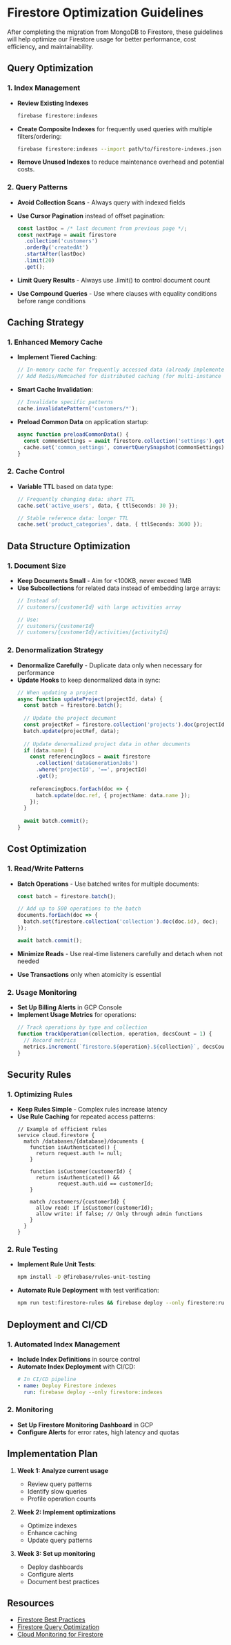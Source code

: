 # Firestore Optimization Guidelines

After completing the migration from MongoDB to Firestore, these guidelines will help optimize our Firestore usage for better performance, cost efficiency, and maintainability.

## Query Optimization

### 1. Index Management

- **Review Existing Indexes**
  ```bash
  firebase firestore:indexes
  ```

- **Create Composite Indexes** for frequently used queries with multiple filters/ordering:
  ```bash
  firebase firestore:indexes --import path/to/firestore-indexes.json
  ```

- **Remove Unused Indexes** to reduce maintenance overhead and potential costs.

### 2. Query Patterns

- **Avoid Collection Scans** - Always query with indexed fields
- **Use Cursor Pagination** instead of offset pagination:
  ```typescript
  const lastDoc = /* last document from previous page */;
  const nextPage = await firestore
    .collection('customers')
    .orderBy('createdAt')
    .startAfter(lastDoc)
    .limit(20)
    .get();
  ```

- **Limit Query Results** - Always use .limit() to control document count
- **Use Compound Queries** - Use where clauses with equality conditions before range conditions

## Caching Strategy

### 1. Enhanced Memory Cache

- **Implement Tiered Caching**:
  ```typescript
  // In-memory cache for frequently accessed data (already implemented)
  // Add Redis/Memcached for distributed caching (for multi-instance deployments)
  ```

- **Smart Cache Invalidation**:
  ```typescript
  // Invalidate specific patterns 
  cache.invalidatePattern('customers/*');
  ```

- **Preload Common Data** on application startup:
  ```typescript
  async function preloadCommonData() {
    const commonSettings = await firestore.collection('settings').get();
    cache.set('common_settings', convertQuerySnapshot(commonSettings));
  }
  ```

### 2. Cache Control

- **Variable TTL** based on data type:
  ```typescript
  // Frequently changing data: short TTL
  cache.set('active_users', data, { ttlSeconds: 30 });
  
  // Stable reference data: longer TTL
  cache.set('product_categories', data, { ttlSeconds: 3600 });
  ```

## Data Structure Optimization

### 1. Document Size

- **Keep Documents Small** - Aim for <100KB, never exceed 1MB
- **Use Subcollections** for related data instead of embedding large arrays:
  ```typescript
  // Instead of:
  // customers/{customerId} with large activities array
  
  // Use:
  // customers/{customerId}
  // customers/{customerId}/activities/{activityId}
  ```

### 2. Denormalization Strategy

- **Denormalize Carefully** - Duplicate data only when necessary for performance
- **Update Hooks** to keep denormalized data in sync:
  ```typescript
  // When updating a project
  async function updateProject(projectId, data) {
    const batch = firestore.batch();
    
    // Update the project document
    const projectRef = firestore.collection('projects').doc(projectId);
    batch.update(projectRef, data);
    
    // Update denormalized project data in other documents
    if (data.name) {
      const referencingDocs = await firestore
        .collection('dataGenerationJobs')
        .where('projectId', '==', projectId)
        .get();
        
      referencingDocs.forEach(doc => {
        batch.update(doc.ref, { projectName: data.name });
      });
    }
    
    await batch.commit();
  }
  ```

## Cost Optimization

### 1. Read/Write Patterns

- **Batch Operations** - Use batched writes for multiple documents:
  ```typescript
  const batch = firestore.batch();
  
  // Add up to 500 operations to the batch
  documents.forEach(doc => {
    batch.set(firestore.collection('collection').doc(doc.id), doc);
  });
  
  await batch.commit();
  ```

- **Minimize Reads** - Use real-time listeners carefully and detach when not needed
- **Use Transactions** only when atomicity is essential

### 2. Usage Monitoring

- **Set Up Billing Alerts** in GCP Console
- **Implement Usage Metrics** for operations:
  ```typescript
  // Track operations by type and collection
  function trackOperation(collection, operation, docsCount = 1) {
    // Record metrics
    metrics.increment(`firestore.${operation}.${collection}`, docsCount);
  }
  ```

## Security Rules

### 1. Optimizing Rules

- **Keep Rules Simple** - Complex rules increase latency
- **Use Rule Caching** for repeated access patterns:
  ```
  // Example of efficient rules
  service cloud.firestore {
    match /databases/{database}/documents {
      function isAuthenticated() {
        return request.auth != null;
      }
      
      function isCustomer(customerId) {
        return isAuthenticated() && 
               request.auth.uid == customerId;
      }
      
      match /customers/{customerId} {
        allow read: if isCustomer(customerId);
        allow write: if false; // Only through admin functions
      }
    }
  }
  ```

### 2. Rule Testing

- **Implement Rule Unit Tests**:
  ```bash
  npm install -D @firebase/rules-unit-testing
  ```

- **Automate Rule Deployment** with test verification:
  ```bash
  npm run test:firestore-rules && firebase deploy --only firestore:rules
  ```

## Deployment and CI/CD

### 1. Automated Index Management

- **Include Index Definitions** in source control
- **Automate Index Deployment** with CI/CD:
  ```yaml
  # In CI/CD pipeline
  - name: Deploy Firestore indexes
    run: firebase deploy --only firestore:indexes
  ```

### 2. Monitoring

- **Set Up Firestore Monitoring Dashboard** in GCP
- **Configure Alerts** for error rates, high latency and quotas

## Implementation Plan

1. **Week 1: Analyze current usage**
   - Review query patterns
   - Identify slow queries
   - Profile operation counts

2. **Week 2: Implement optimizations**
   - Optimize indexes
   - Enhance caching
   - Update query patterns

3. **Week 3: Set up monitoring**
   - Deploy dashboards
   - Configure alerts
   - Document best practices

## Resources

- [Firestore Best Practices](https://firebase.google.com/docs/firestore/best-practices)
- [Firestore Query Optimization](https://firebase.google.com/docs/firestore/query-data/get-data#best_practices)
- [Cloud Monitoring for Firestore](https://cloud.google.com/firestore/docs/monitoring/metric-types) 